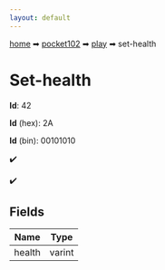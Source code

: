```yaml
---
layout: default
---
```


[home](/) ➡ [pocket102](/protocol/pocket102) ➡ [play](/protocol/pocket102/play) ➡ set-health

# Set-health

**Id**: 42

**Id** (hex): 2A

**Id** (bin): 00101010

✔️

✔️

## Fields

Name | Type
---|---
health | varint

